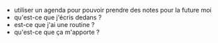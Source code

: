 * utiliser un agenda pour pouvoir prendre des notes pour la future moi
* qu'est-ce que j'écris dedans ?
* est-ce que j'ai une routine ?
* qu'est-ce que ça m'apporte ?

